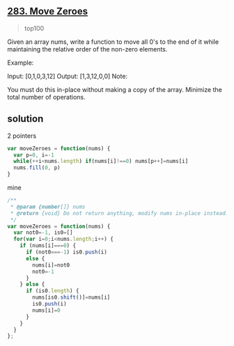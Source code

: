 ## [283. Move Zeroes](https://leetcode.com/problems/move-zeroes/)
> top100

Given an array nums, write a function to move all 0's to the end of it while maintaining the relative order of the non-zero elements.

Example:

Input: [0,1,0,3,12]
Output: [1,3,12,0,0]
Note:

You must do this in-place without making a copy of the array.
Minimize the total number of operations.

## solution

2 pointers
```js
var moveZeroes = function(nums) {
  var p=0, i=-1
  while(++i<nums.length) if(nums[i]!==0) nums[p++]=nums[i]
  nums.fill(0, p)
}
```
mine
```js
/**
 * @param {number[]} nums
 * @return {void} Do not return anything, modify nums in-place instead.
 */
var moveZeroes = function(nums) {
  var not0=-1, is0=[]
  for(var i=0;i<nums.length;i++) {
    if (nums[i]===0) {
      if (not0===-1) is0.push(i)
      else {
        nums[i]=not0
        not0=-1
      }
    } else {
      if (is0.length) {
        nums[is0.shift()]=nums[i]
        is0.push(i)
        nums[i]=0
      }
    }
  }
};
```
